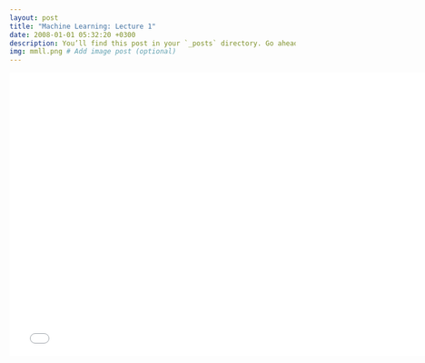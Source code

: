 ```yaml
---
layout: post
title: "Machine Learning: Lecture 1"
date: 2008-01-01 05:32:20 +0300
description: You’ll find this post in your `_posts` directory. Go ahead and edit it and re-build the site to see your changes. # Add post description (optional)
img: mmll.png # Add image post (optional)
---
```

<embed src="/assets/pdfs/ML_Lecture_1___What_does_it_mean_to_learn_.pdf" width="760px" height="500px" />
